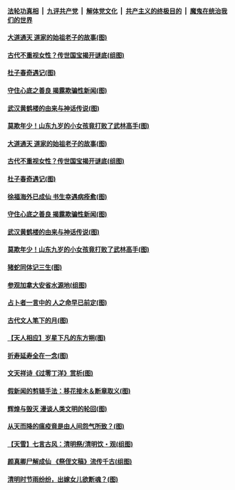 

####  [法轮功真相](../../../../basic/blob/master/README.md?t=04082330) &nbsp;|&nbsp; [九评共产党](../../../../9ping.md/blob/master/README.md?t=04082330) &nbsp;|&nbsp; [解体党文化](../../../../jtdwh.md/blob/master/README.md?t=04082330)  &nbsp;|&nbsp; [共产主义的终极目的](../../../../gczydzjmd.md/blob/master/README.md?t=04082330) &nbsp;|&nbsp; [魔鬼在统治我们的世界](../../../../mgztzwmdsj.md/blob/master/README.md?t=04082330) 

#### [大道通天 道家的始祖老子的故事(图)](../pages/p7/928809.md?t=04082330) 

#### [古代不重视女性？传世国宝揭开谜底(组图)](../pages/p7/928633.md?t=04082330) 

#### [杜子春奇遇记(图)](../pages/p7/928923.md?t=04082330) 

#### [守住心底之善良 揭露欺骗性新闻(图)](../pages/p7/928584.md?t=04082330) 

#### [武汉黄鹤楼的由来与神话传说(图)](../pages/p7/928819.md?t=04082330) 

#### [莫欺年少！山东九岁的小女孩竟打败了武林高手(图)](../pages/p7/928619.md?t=04082330) 

#### [大道通天 道家的始祖老子的故事(图)](../pages/p7/928809.md?t=04082330) 

#### [古代不重视女性？传世国宝揭开谜底(组图)](../pages/p7/928633.md?t=04082330) 

#### [杜子春奇遇记(图)](../pages/p7/928923.md?t=04082330) 

#### [徐福海外已成仙 书生幸遇病痊愈(图)](../pages/p7/928788.md?t=04082330) 

#### [守住心底之善良 揭露欺骗性新闻(图)](../pages/p7/928584.md?t=04082330) 

#### [武汉黄鹤楼的由来与神话传说(图)](../pages/p7/928819.md?t=04082330) 

#### [莫欺年少！山东九岁的小女孩竟打败了武林高手(图)](../pages/p7/928619.md?t=04082330) 

#### [猪蛇同体记三生(图)](../pages/p7/928272.md?t=04082330) 

#### [参观加拿大安省水源地(组图)](../pages/p7/928259.md?t=04082330) 

#### [占卜者一言中的 人之命早已前定(图)](../pages/p7/928517.md?t=04082330) 

#### [古代文人笔下的月(图)](../pages/p7/928361.md?t=04082330) 

#### [【天人相应】岁星下凡的东方朔(图)](../pages/p7/928270.md?t=04082330) 

#### [折寿延寿全在一念(图)](../pages/p7/928271.md?t=04082330) 

#### [文天祥诗《过零丁洋》赏析(图)](../pages/p7/928360.md?t=04082330) 

#### [假新闻的剪辑手法：移花接木＆断章取义(图)](../pages/p7/928568.md?t=04082330) 

#### [辉煌与毁灭 漫谈人类文明的轮回(图)](../pages/p7/928269.md?t=04082330) 

#### [从天而降的瘟疫竟是由人间怨气所致？(图)](../pages/p7/928375.md?t=04082330) 

#### [【天雪】七言古风：清明祭/清明饮・观(组图)](../pages/p7/928585.md?t=04082330) 

#### [颜真卿尸解成仙 《祭侄文稿》流传千古(组图)](../pages/p7/926379.md?t=04082330) 

#### [清明时节雨纷纷，出嫁女儿欲断魂？(图)](../pages/p7/928229.md?t=04082330) 

